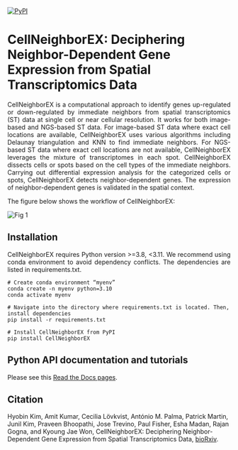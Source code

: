 [![PyPI](https://img.shields.io/pypi/v/CellNeighborEX?logo=PyPI)](https://pypi.org/project/CellNeighborEX)

CellNeighborEX: Deciphering Neighbor-Dependent Gene Expression from Spatial Transcriptomics Data
====================================================================================
<p align="justify">CellNeighborEX is a computational approach to identify genes up-regulated or down-regulated by immediate neighbors from spatial transcriptomics (ST) data at single cell or near cellular resolution. It works for both image-based and NGS-based ST data. For image-based ST data where exact cell locations are available, CellNeighborEX uses various algorithms including Delaunay triangulation and KNN to find immediate neighbors. For NGS-based ST data where exact cell locations are not available, CellNeighborEX leverages the mixture of transcriptomes in each spot. CellNeighborEX dissects cells or spots based on the cell types of the immediate neighbors. Carrying out differential expression analysis for the categorized cells or spots, CellNeighborEX detects neighbor-dependent genes. The expression of neighbor-dependent genes is validated in the spatial context.</p> 

The figure below shows the workflow of CellNeighborEX:

![Fig 1](https://user-images.githubusercontent.com/99720939/229945240-2c9a2ef9-2566-496f-9981-0823cd95b813.png)

## Installation
<p align="justify">CellNeighborEX requires Python version >=3.8, <3.11. We recommend using conda environment to avoid dependency conflicts. The dependencies are listed in requirements.txt.</p> 

<pre><code># Create conda environment “myenv”
conda create -n myenv python=3.10
conda activate myenv

# Navigate into the directory where requirements.txt is located. Then, install dependencies
pip install -r requirements.txt

# Install CellNeighborEX from PyPI
pip install CellNeighborEX
</code></pre>

## Python API documentation and tutorials
Please see this [Read the Docs pages](https://CellNeighborEX.readthedocs.io/en/latest/). 

## Citation
Hyobin Kim, Amit Kumar, Cecilia Lövkvist, António M. Palma, Patrick Martin, Junil Kim, Praveen Bhoopathi, Jose Trevino, Paul Fisher, Esha Madan, Rajan Gogna, and Kyoung Jae Won, CellNeighborEX: Deciphering Neighbor-Dependent Gene Expression from Spatial Transcriptomics Data, [bioRxiv](https://www.biorxiv.org/content/10.1101/2022.02.16.480673v2).